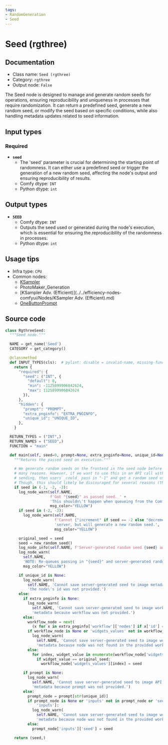 ```yaml
---
tags:
- RandomGeneration
- Seed
---
```


# Seed (rgthree)
## Documentation
- Class name: `Seed (rgthree)`
- Category: `rgthree`
- Output node: `False`

The Seed node is designed to manage and generate random seeds for operations, ensuring reproducibility and uniqueness in processes that require randomization. It can return a predefined seed, generate a new random seed, or modify the seed based on specific conditions, while also handling metadata updates related to seed information.
## Input types
### Required
- **`seed`**
    - The 'seed' parameter is crucial for determining the starting point of randomness. It can either use a predefined seed or trigger the generation of a new random seed, affecting the node's output and ensuring reproducibility of results.
    - Comfy dtype: `INT`
    - Python dtype: `int`
## Output types
- **`SEED`**
    - Comfy dtype: `INT`
    - Outputs the seed used or generated during the node's execution, which is essential for ensuring the reproducibility of the randomness in processes.
    - Python dtype: `int`
## Usage tips
- Infra type: `CPU`
- Common nodes:
    - [KSampler](../../Comfy/Nodes/KSampler.md)
    - PhotoMaker_Generation
    - [KSampler Adv. (Efficient)](../../efficiency-nodes-comfyui/Nodes/KSampler Adv. (Efficient).md)
    - [OneButtonPrompt](../../OneButtonPrompt/Nodes/OneButtonPrompt.md)



## Source code
```python
class RgthreeSeed:
  """Seed node."""

  NAME = get_name('Seed')
  CATEGORY = get_category()

  @classmethod
  def INPUT_TYPES(cls):  # pylint: disable = invalid-name, missing-function-docstring
    return {
      "required": {
        "seed": ("INT", {
          "default": 0,
          "min": -1125899906842624,
          "max": 1125899906842624
        }),
      },
      "hidden": {
        "prompt": "PROMPT",
        "extra_pnginfo": "EXTRA_PNGINFO",
        "unique_id": "UNIQUE_ID",
      },
    }

  RETURN_TYPES = ("INT",)
  RETURN_NAMES = ("SEED",)
  FUNCTION = "main"

  def main(self, seed=0, prompt=None, extra_pnginfo=None, unique_id=None):
    """Returns the passed seed on execution."""

    # We generate random seeds on the frontend in the seed node before sending the workflow in for
    # many reasons. However, if we want to use this in an API call without changing the seed before
    # sending, then users _could_ pass in "-1" and get a random seed used and added to the metadata.
    # Though, this should likely be discouraged for several reasons (thus, a lot of logging).
    if seed in (-1, -2, -3):
      log_node_warn(self.NAME,
                    f'Got "{seed}" as passed seed. ' +
                    'This shouldn\'t happen when queueing from the ComfyUI frontend.',
                    msg_color="YELLOW")
      if seed in (-2, -3):
        log_node_warn(self.NAME,
                      f'Cannot {"increment" if seed == -2 else "decrement"} seed from ' +
                      'server, but will generate a new random seed.',
                      msg_color="YELLOW")

      original_seed = seed
      seed = new_random_seed()
      log_node_info(self.NAME, f'Server-generated random seed {seed} and saving to workflow.')
      log_node_warn(
        self.NAME,
        'NOTE: Re-queues passing in "{seed}" and server-generated random seed won\'t be cached.',
        msg_color="YELLOW")

      if unique_id is None:
        log_node_warn(
          self.NAME, 'Cannot save server-generated seed to image metadata because ' +
          'the node\'s id was not provided.')
      else:
        if extra_pnginfo is None:
          log_node_warn(
            self.NAME, 'Cannot save server-generated seed to image workflow ' +
            'metadata because workflow was not provided.')
        else:
          workflow_node = next(
            (x for x in extra_pnginfo['workflow']['nodes'] if x['id'] == int(unique_id)), None)
          if workflow_node is None or 'widgets_values' not in workflow_node:
            log_node_warn(
              self.NAME, 'Cannot save server-generated seed to image workflow ' +
              'metadata because node was not found in the provided workflow.')
          else:
            for index, widget_value in enumerate(workflow_node['widgets_values']):
              if widget_value == original_seed:
                workflow_node['widgets_values'][index] = seed

        if prompt is None:
          log_node_warn(
            self.NAME, 'Cannot save server-generated seed to image API prompt ' +
            'metadata because prompt was not provided.')
        else:
          prompt_node = prompt[str(unique_id)]
          if prompt_node is None or 'inputs' not in prompt_node or 'seed' not in prompt_node[
              'inputs']:
            log_node_warn(
              self.NAME, 'Cannot save server-generated seed to image workflow ' +
              'metadata because node was not found in the provided workflow.')
          else:
            prompt_node['inputs']['seed'] = seed

    return (seed,)

```
